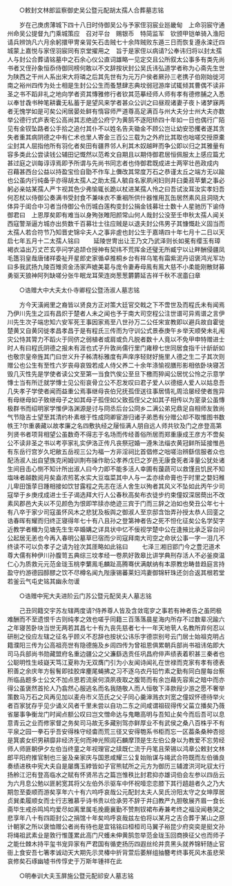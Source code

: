 <!-- { "loadSidebar": true } -->
　　○敕封文林郎监察御史吴公暨元配胡太孺人合葬墓志铭 

　　岁在己庚虏薄城下四十八日时侍御吴公与予家侄羽宸业廵畿甸　上命羽宸守通州命吴公提督九门乘城策应　召对平台　赐银币　特简监军　钦颁甲铠单骑入渔阳请兵辨饷凡六月余躬擐甲冑亲冐矢石击贼七十余阵贼败东遁三日而恢复遵永滦迁四城蒙上嘉悦与家侄羽宸同有京堂擢用之　旨于是家侄以病请?公奉讳归将以封太孺人与封公合葬请铭墓中之石余心仪公直词雄略一见定交且公所叙太公事多有类先尚书者又侄孙象恒忝侍御同榜何敢以不文辞按状封公吴氏讳弘道学者称为心斋先生世为陕西之干州人系出宋大将璘之后其先世有为元万户侯者厥孙三老携子伯刚始徙河南之裕州四传为处士相是生封公公生而蚤慧肆志典坟弱冠游庠试辄倾其曹偶不读非圣之书不蹈非礼之地向学者资其慱雅修行者钦其范摹经师人师有孝有德修脯之入悉以奉甘毳书种笔耕囊无私蓄于是望风来学者甚众公训之曰昼观诸妻子夜卜诸梦寐两者无愧学如是可矣公闲居晏处鲜有惰容师严道尊高足满百与州大夫分士州大夫亦数举公德行式庐表宅公高尚其志绝迹公府宁为黄鹄不逐阳矫四十年如一日也偶行广陌见有金钗坠路者公手拾之追付其仆不以姓名告夫锄金不顾公岂让幼安恐攫者遂其贪失者重其病阴德之中有仁术也里人寄金三百公三载为之外府比其取也咄嗟交授原橐尘封其人屈指他所有羽化者矣田有疆界邻人利其木奴越畔而争公即以归之其雅量有容多类此公尝读钱公辅田记慨然以范希文自期且以期侍御君居恒佩服太上感应篇尤甚过庭之训每谆谆焉即予所谓与先尚书同志者也侍御君既成进士两宰壮邑政成内　召藉甚西台公益以持盈宝俭自勖不作车上儛改其常度万石之恭谨太丘之端方无以踰也公虽内行纯备乎亦得胡太孺人之助太孺人毓自名家夙闲妇则井臼羮菽苹蘩之事必躬必亲姑某孺人严卞视其色少弗愉辄长跪以杖进某孺人怜之曰吾试汝耳汝实孝妇吾何忍杖以侍御公奏满书受封食不兼味衣不重裀所供什器惟用瓦缶居然素风且洞晓大体异于闺合中习者当侍御公令历城白莲构变封公捐金钱募壮士数十人星驰历下谕侍御君曰　上恩厚矣即有难当以身殉张睢阳颜常山何人哉封公没至壬申秋太孺人闻关西寇警渐逼方城亦出赀数千百募壮士往应贼是以退夫封公伟男子其慷慨赴义固当而太孺人若合符节乃知晋史锦伞夫人之事非虗也封公生于嘉靖四十年七月十二日以天启七年五月十二太孺人铭曰 
　　延陵世冑出让王乃文乃武泽则长如冕有缨玉有璋褐衣溢出万丈芒玄亭问学追颉仓授神有契纬不荒挥金还璧无所臧宁以让畔酬侵疆凤毛簉羽皇哉唐储祥委祉开星郎史家循卓推桐乡台有祥乌笔有霜紫泥丹诏褒鸿光军功曰多我武扬九陵百雉资金汤家声媲美葛与庞令妻寿母鳯有鳯大慈不小柔能刚散财募勇驱天狼神阿列缺嗟分张牛眠龙耳荣连岗葱葱欝欝延吉祥千秋不冺齑臼章 

　　○诰赠大中大夫太仆寺卿程公暨汤淑人墓志铭 

　　方今天潢阙里之裔皆以贤良方正对策大廷官交戟之下不啻世及而程氏未有闻焉乃伊川先生之泒有昌炽于楚者人未之闻也予于南大司空程公注世谱可异焉谱之言伊川先生次子端忠知六安军死王事因家焉至八世孙万二公任宋宣教即以避兵故自霍徙楚黄又自黄冈徙孝昌孝昌于是有程氏三传而为守训公式景泰庚午乡举天顺癸未礼闱灾公恃其膂力不蹈火于同侪之弱植者或肩或负凡脱者数十人竟以不免甲申特赠进士时人有曰程氏阴德之报未有涯也式子升敦尚儒行里门雍穆七世同居食指千计龂龂如也敬宗皇帝旌其门曰世义升子秭清标雅度有声庠序轻财好施里人德之生二子其次则赠公也公生有至性六岁丧母哀毁若成人侍父养二十余年涤愉视膳形影相依卧块寝苫毁几灭性先是学使者读公文至第一当食饩俟公至旦下檄而猝闻公居忧公怜之示意学慱士当有所迁就学慱士见公衔哀骨立公不忍发叹曰君子爱人以德细人爱人以姑息吾几失孝子学使者闻而益重公焉事继母丧伯兄抚孤侄送往事居情礼周洽屡经使者旌异有母继母如子致继母子之如其母子孤侄如父致孤侄父之如其子相传以为寔录公虽慱极群书而绍明家学惟伊洛渊源是讨与冏丞后台公冏乡二满公弟兄鼎足自相师友敦尚气节隐吉士望至其清约朴素根于性成冏卿宦游归诸子弟悉有分赠公却不取惟图书数帙王?尔重袭藏以故孝廉之名四敷执经之屦恒满人朋自远人师共钦及门之彦登高第列贤书者项背相望公虽数奇不得志于名场而传经善俗所居而郑重康成王彦方不啻矣公不读非圣之书以考亭家礼实伊洛正传凡丧祭冠婚一遵朱法缁衣黄冠鲜所延接惟邑有东岳行宫岁久圯敝五岳视三公为福一方非淫祠比首倡修之咄嗟治辨繇信服者众也配汤淑人出自望族克闲姆训荆布操作助公孝养戊巳之岁邑无康食死者泽量公犹处诸生间目击心恻不知计所出淑人曰今力即不能多活人幸圃有蘐蔬可以救馑且饥民不知塩味者越数阅月矣盍浓煎茗水实大豆塩菜其中人与一盂亦续命膏也于时里之婺妇稚儿卑田饿莩日踵相接如饮甘露程之先志在活人舍生以殉者其风义不坠如此丙午少司寇举于乡庚戌成进士壬子谒选拜大行人公春秋高矣布衣徒步约束僮奴深居蕳出不改素风郡邑大夫以不见颜色为恨即竿牍亦绝迹三宾于门而三辞之泊如也癸丑公年七十有八卒于家少司寇虽怀风木之悲犹及板舆之御淑人至京邸含饴弄孙授太恭人回銮之诰春晖有耀而归终正寝得年七十有八且孙之登第神者告之死不怛化征矣公名学契字近教学者穪为见塘先生生卒婚媾之详具状中忆不佞视学楚中公在逢掖比承乏容台问公起居无恙也今再入春明公墓草巳宿而少司寇拜南大司空之命状公事一字一泪几不终读不可以负孝子之请为铨次其厓略如此铭曰 
　　七泽三湘旧郢门今之豊汜道术尊大儒有种伊川孙腹笥五典综三坟孝经一卷夙好敦皋比讲学典刑存活人不必釜庾温仁心为质救元元范金珑玉桃李蘩鳯毛麟趾高腾骞伏满献纳有本原教忠畴昔趋庭言持盈守约游德园醇醪之饮不尽樽名闻九陛康锡蕃莱妇鸿妻御锦轩珠还剑合返其根若堂若釜云气屯史铭其幽永勿谖 

　　○诰赠中宪大夫进阶云门苏公暨元配吴夫人墓志铭 

　　己丑同籍交宇苏左辖两度请?侍养尊人皆及含敛窀穸之事若有神者告之虽罔极难酬而不至遗恨千古则纯孝之效也嗟乎同籍三百落落晨星海内所存不过数辈况踰六之年寝苦卧块当世无两若其昌七十有九丧先慈者七十一年天地茕人名教所弃何忍以研削之役应左辖之征名乎顾义不忍辞也按状公讳乐字德崇别号云门居士始祖克明占籍濮阳三传为公高祖亮世有隐德施及乡闾四传为曾祖恩俱累朝兵部尚书祖讳佑即大司马兵部尚书勋藏盟府名重边疆公之父濂繇选贡任巩昌府倅声绩表着积甚三秦者也公聪明性生岐嶷天笃江夏称为无双膺门引为小友闻诗闻礼在世禄而克家有孝有德表积善之余庆年方髫鬌即挂胶庠麈尾蝇拂之习不逐乌衣丹铅竹素之勤有同白屋每台察所临品题多士公文不加点思若流泉何湏夙夜取之腹笥而有余岂藉先容索之暗中而亦得公虽褒然首抡人乃翕然心服逃名而名我随敬人而人恒敬下泽款叚少游之愿不奢举策数马万石之风再见加以麦舟市义范氏之父子同心羹渖溅衣刘宽之僮奴怀德待举火者百家犹存乎见少诵义风者千里未尝以自功二东之间咸谓祖砚得传父菑立播矣乃薇省屡事争衡龙门时闻点额公叹曰岂文憎命达与鬼瞰高明与吾知止矣今而后吾可以息意青云之业而修家督之务矣司马故无多藏别驾亦鲜厚业不有武侯之桑八百株乎不有平泉之园一拳石乎吾安得株守经畬而荒三径又安得匏系书柜而忘一区葢条桑种杏搃是箕裘女织男耕靡非经济无何而神光照闾石麟摩顶是生左伯公身以为教爱不忘劳经师人师匪朝伊夕左伯当终童之年视理官之牍既仁流于丹笔且荣锡以鸿章公敕封文林郎平阳府推官制也三釜及亲家庆与国恩咸耀三公复始贻谋与绳武合符既而左伯循良奏绩进秩中宪大夫自是屡膺玉綍皆如子官熊轼所之元方为御历三辅渡洪河叱驭太行扬舲江汜有登高临水之赋有怀贤吊古之篇岂惟秩比封君抑亦雄词伯会左参以四岳云为六月息公勉以匪躬宽其将父左伯外示驱车中怀祝噎恋恋膝下其行趦趄者久之乃大期忽至委顺而游矣享年六十有六呜呼哀哉公元配封太夫人吴氏汾阳太守之女坤厚居贞巽柔履顺女而士行志雅慕乎诗书贵以俭承劳不辞于井臼教严九胆敬展齐眉一食长斋毕生戒杀鸣鸠均爱尽如离里属毛挽鹿襄勤不赞荆钗裙布寿兼考终之福没闻巷哭之悲享年八十有四距封公之捐馆十年矣呜呼哀哉兹左伯将以某月之吉合葬于某山之原计朝家之所以褒恤赠公者尚有待也是宜铭铭曰桓桓司马翼子裕昆少府奕奕是挺文孙将绳祖武素业是敦行惟蓬累此高门尺蠖未伸黄鹄忽举范金珑玉回商换征父也而师子之能仕棘木持平玺书宠异家有严君国有循吏扬历四遐丝纶并贲黑头就养锦轩随止官衙上食安吾七箸孝诚动天大期先示灵椿中折背萱后萎觧组抽簪考终事死风木虽悲荣哀修矣石琢幽墟书传惇史于万斯年锺祥在此 

　　○明奉训大夫玉屏施公暨元配祁安人墓志铭 

